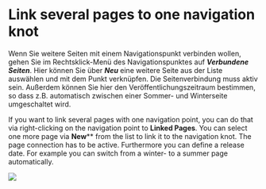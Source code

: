 # Link several pages to one navigation knot

Wenn Sie weitere Seiten mit einem Navigationspunkt verbinden wollen, gehen Sie im Rechtsklick-Menü des Navigationspunktes auf ***Verbundene Seiten***. Hier können Sie über ***Neu*** eine weitere Seite aus der Liste auswählen und mit dem Punkt verknüpfen. Die Seitenverbindung muss aktiv sein. Außerdem können Sie hier den Veröffentlichungszeitraum bestimmen, so dass z.B. automatisch zwischen einer Sommer- und Winterseite umgeschaltet wird.

If you want to link several pages with one navigation point, you can do that via right-clicking on the navigation point to **Linked Pages**. You can select one more page via **New**** from the list to link it to the navigation knot. The page connection has to be active. Furthermore you can define a release date. For example you can switch from a winter- to a summer page automatically.

![](bild22.png)

